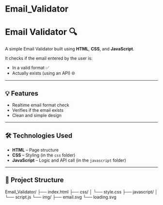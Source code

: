 # Email_Validator
# Email Validator 🔍

A simple Email Validator built using **HTML**, **CSS**, and **JavaScript**.

It checks if the email entered by the user is:
- In a valid format ✅
- Actually exists (using an API) 🌐

---

## 💡 Features

- Realtime email format check
- Verifies if the email exists
- Clean and simple design

---

## 🛠️ Technologies Used

- **HTML** – Page structure
- **CSS** – Styling (in the `css` folder)
- **JavaScript** – Logic and API call (in the `javascript` folder)

---

## 📂 Project Structure

Email_Validator/
├── index.html
├── css/
│ └── style.css
├── javascript/
│ └── script.js
└── img/
├── email.svg
└── loading.svg
